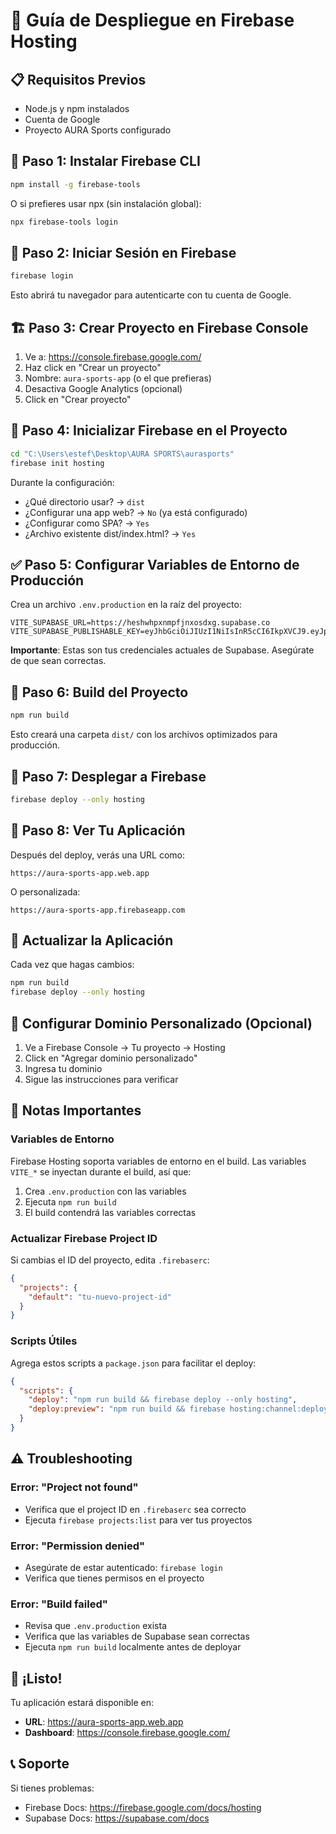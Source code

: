 # 🚀 Guía de Despliegue en Firebase Hosting

## 📋 Requisitos Previos

- Node.js y npm instalados
- Cuenta de Google
- Proyecto AURA Sports configurado

## 🔧 Paso 1: Instalar Firebase CLI

```bash
npm install -g firebase-tools
```

O si prefieres usar npx (sin instalación global):

```bash
npx firebase-tools login
```

## 🔐 Paso 2: Iniciar Sesión en Firebase

```bash
firebase login
```

Esto abrirá tu navegador para autenticarte con tu cuenta de Google.

## 🏗️ Paso 3: Crear Proyecto en Firebase Console

1. Ve a: https://console.firebase.google.com/
2. Haz click en "Crear un proyecto"
3. Nombre: `aura-sports-app` (o el que prefieras)
4. Desactiva Google Analytics (opcional)
5. Click en "Crear proyecto"

## 🔗 Paso 4: Inicializar Firebase en el Proyecto

```bash
cd "C:\Users\estef\Desktop\AURA SPORTS\aurasports"
firebase init hosting
```

Durante la configuración:
- ¿Qué directorio usar? → `dist`
- ¿Configurar una app web? → `No` (ya está configurado)
- ¿Configurar como SPA? → `Yes`
- ¿Archivo existente dist/index.html? → `Yes`

## ✅ Paso 5: Configurar Variables de Entorno de Producción

Crea un archivo `.env.production` en la raíz del proyecto:

```env
VITE_SUPABASE_URL=https://heshwhpxnmpfjnxosdxg.supabase.co
VITE_SUPABASE_PUBLISHABLE_KEY=eyJhbGciOiJIUzI1NiIsInR5cCI6IkpXVCJ9.eyJpc3MiOiJzdXBhYmFzZSIsInJlZiI6Imhlc2h3aHB4bm1wZmpueG9zZHhnIiwicm9sZSI6ImFub24iLCJpYXQiOjE3NjE0Njc3MzUsImV4cCI6MjA3NzA0MzczNX0.bYf2PLuaZBy1aWjuu2ruYiOEhg2q4DS52oYMOsLn9ow
```

**Importante**: Estas son tus credenciales actuales de Supabase. Asegúrate de que sean correctas.

## 🔨 Paso 6: Build del Proyecto

```bash
npm run build
```

Esto creará una carpeta `dist/` con los archivos optimizados para producción.

## 🚀 Paso 7: Desplegar a Firebase

```bash
firebase deploy --only hosting
```

## 📍 Paso 8: Ver Tu Aplicación

Después del deploy, verás una URL como:
```
https://aura-sports-app.web.app
```

O personalizada:
```
https://aura-sports-app.firebaseapp.com
```

## 🔄 Actualizar la Aplicación

Cada vez que hagas cambios:

```bash
npm run build
firebase deploy --only hosting
```

## 🎨 Configurar Dominio Personalizado (Opcional)

1. Ve a Firebase Console → Tu proyecto → Hosting
2. Click en "Agregar dominio personalizado"
3. Ingresa tu dominio
4. Sigue las instrucciones para verificar

## 📝 Notas Importantes

### Variables de Entorno

Firebase Hosting soporta variables de entorno en el build. Las variables `VITE_*` se inyectan durante el build, así que:

1. Crea `.env.production` con las variables
2. Ejecuta `npm run build`
3. El build contendrá las variables correctas

### Actualizar Firebase Project ID

Si cambias el ID del proyecto, edita `.firebaserc`:

```json
{
  "projects": {
    "default": "tu-nuevo-project-id"
  }
}
```

### Scripts Útiles

Agrega estos scripts a `package.json` para facilitar el deploy:

```json
{
  "scripts": {
    "deploy": "npm run build && firebase deploy --only hosting",
    "deploy:preview": "npm run build && firebase hosting:channel:deploy preview"
  }
}
```

## ⚠️ Troubleshooting

### Error: "Project not found"
- Verifica que el project ID en `.firebaserc` sea correcto
- Ejecuta `firebase projects:list` para ver tus proyectos

### Error: "Permission denied"
- Asegúrate de estar autenticado: `firebase login`
- Verifica que tienes permisos en el proyecto

### Error: "Build failed"
- Revisa que `.env.production` exista
- Verifica que las variables de Supabase sean correctas
- Ejecuta `npm run build` localmente antes de deployar

## 🎉 ¡Listo!

Tu aplicación estará disponible en:
- **URL**: https://aura-sports-app.web.app
- **Dashboard**: https://console.firebase.google.com/

## 📞 Soporte

Si tienes problemas:
- Firebase Docs: https://firebase.google.com/docs/hosting
- Supabase Docs: https://supabase.com/docs


